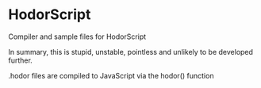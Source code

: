 HodorScript
===========

Compiler and sample files for HodorScript

In summary, this is stupid, unstable, pointless and unlikely to be developed further. 

.hodor files are compiled to JavaScript via the hodor() function

